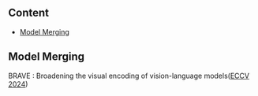 ## Content

- [Model Merging](#model-merging)

## Model Merging
BRAVE : Broadening the visual encoding of vision-language models([ECCV 2024](https://arxiv.org/pdf/2404.07204))
